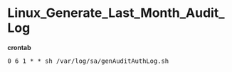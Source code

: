 # Linux_Generate_Last_Month_Audit_Log

<b>crontab</b>

<pre>
0 6 1 * * sh /var/log/sa/genAuditAuthLog.sh
</pre>
